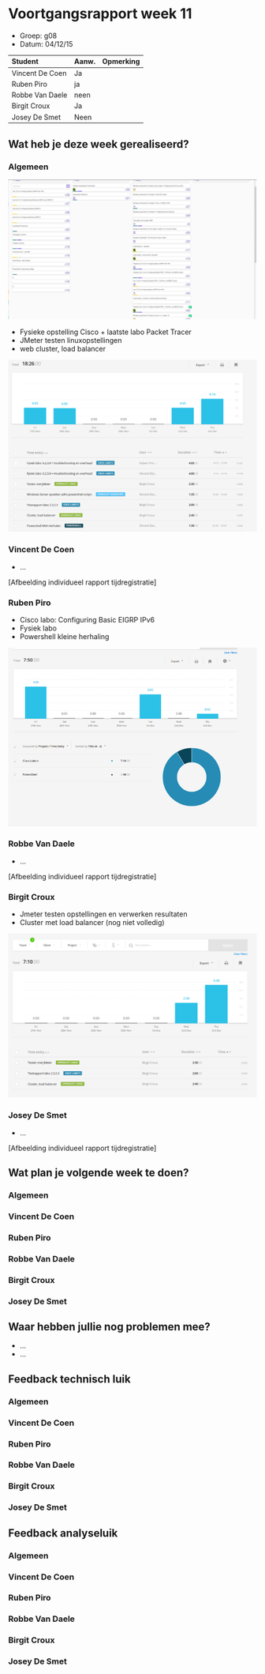 # Voortgangsrapport week 11

* Groep: g08
* Datum: 04/12/15

| Student  | Aanw. | Opmerking |
| :---     | :---  | :---      |
| Vincent De Coen |    Ja   |           |
| Ruben Piro |    ja   |          |
| Robbe Van Daele |    neen   |           |
| Birgit Croux |      Ja |           |
| Josey De Smet |    Neen  |            |

## Wat heb je deze week gerealiseerd?

### Algemeen

![Afbeelding huidige toestand Kanban-bord(en) invoegen](/weekrapport/media/w11/kanbanteam.png "huboard team")

* Fysieke opstelling Cisco + laatste labo Packet Tracer
* JMeter testen linuxopstellingen
* web cluster, load balancer

![Afbeelding teamoverzicht tijdregistratie onderverdeeld per deelopdracht](/weekrapport/media/w11/togglteam.png "toggl team")


### Vincent De Coen

* ...

[Afbeelding individueel rapport tijdregistratie]

### Ruben Piro

* Cisco labo: Configuring Basic EIGRP IPv6
* Fysiek labo 
* Powershell kleine herhaling

![Afbeelding individueel rapport tijdregistratie](/weekrapport/media/w11/Week11Ruben.PNG "tijdregistratie individueel Ruben")

### Robbe Van Daele

* ...

[Afbeelding individueel rapport tijdregistratie]

### Birgit Croux

* Jmeter testen opstellingen en verwerken resultaten
* Cluster met load balancer (nog niet volledig)

![Afbeelding individueel rapport tijdregistratie](/weekrapport/media/w11/togglbirgit.png "tijdregistratie individueel birgit")

### Josey De Smet

* ...

[Afbeelding individueel rapport tijdregistratie]


## Wat plan je volgende week te doen?

### Algemeen
### Vincent De Coen
### Ruben Piro
### Robbe Van Daele
### Birgit Croux
### Josey De Smet

## Waar hebben jullie nog problemen mee?

* ...
* ...

## Feedback technisch luik

### Algemeen

### Vincent De Coen
### Ruben Piro
### Robbe Van Daele
### Birgit Croux
### Josey De Smet

## Feedback analyseluik

### Algemeen

### Vincent De Coen
### Ruben Piro
### Robbe Van Daele
### Birgit Croux
### Josey De Smet
